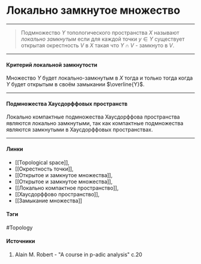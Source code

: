 # Локально замкнутое множество
***
>Подмножество $Y$ топологического пространства $X$ называют *локально замкнутым* если для каждой точки $y\in Y$ существует открытая окрестность $V$ в $X$ такая что $Y\cap V$ - замкнуто в $V$.
***
#### Критерий локальной замкнутости
Множество $Y$ будет локально-замкнутым в $X$ тогда и только тогда когда $Y$ будет открытым в своём замыкании $\overline{Y}$.
***
#### Подмножества Хаусдорффовых пространств
Локально компактные подмножества Хаусдорффова пространства являются локально замкнутыми, так как компактные подмножества являются замкнутыми в Хаусдорффовых пространствах.
***
#### Линки
- [[Topological space]],
- [[Окрестность точки]],
- [[Открытое и замкнутое множества]],
- [[Открытое и замкнутое множества]],
- [[Локально компактное пространство]],
- [[Хаусдорффово пространство]],
- [[Замыкание множества]]
#### Тэги
 #Topology 
#### Источники
1. Alain M. Robert - "A course in p-adic analysis" c.20